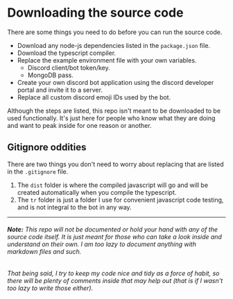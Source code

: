 # Downloading the source code
There are some things you need to do before you can run the source code.
- Download any node-js dependencies listed in the `package.json` file.
- Download the typescript compiler.
- Replace the example environment file with your own variables.
  - Discord client/bot token/key.
  - MongoDB pass.
- Create your own discord bot application using the discord developer portal and invite it to a server.
- Replace all custom discord emoji IDs used by the bot.
  
Although the steps are listed, this repo isn't meant to be downloaded to be used functionally. It's just here for people who know what they are doing and want to peak inside for one reason or another.
## Gitignore oddities
There are two things you don't need to worry about replacing that are listed in the `.gitignore` file. 
1. The `dist` folder is where the compiled javascript will go and will be created automatically when you compile the typescript.
2. The `tr` folder is just a folder I use for convenient javascript code testing, and is not integral to the bot in any way.
- - -
###### **Note:** This repo will not be documented or hold your hand with any of the source code itself. It is just meant for those who can take a look inside and understand on their own. I am too lazy to document anything with markdown files and such.
###### That being said, I try to keep my code nice and tidy as a force of habit, so there will be plenty of comments inside that may help out (that is if I wasn't too lazy to write those either).

